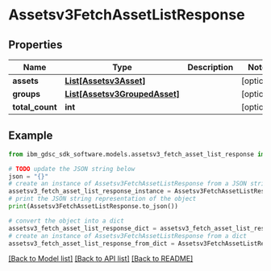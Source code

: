 # Assetsv3FetchAssetListResponse


## Properties

Name | Type | Description | Notes
------------ | ------------- | ------------- | -------------
**assets** | [**List[Assetsv3Asset]**](Assetsv3Asset.md) |  | [optional] 
**groups** | [**List[Assetsv3GroupedAsset]**](Assetsv3GroupedAsset.md) |  | [optional] 
**total_count** | **int** |  | [optional] 

## Example

```python
from ibm_gdsc_sdk_software.models.assetsv3_fetch_asset_list_response import Assetsv3FetchAssetListResponse

# TODO update the JSON string below
json = "{}"
# create an instance of Assetsv3FetchAssetListResponse from a JSON string
assetsv3_fetch_asset_list_response_instance = Assetsv3FetchAssetListResponse.from_json(json)
# print the JSON string representation of the object
print(Assetsv3FetchAssetListResponse.to_json())

# convert the object into a dict
assetsv3_fetch_asset_list_response_dict = assetsv3_fetch_asset_list_response_instance.to_dict()
# create an instance of Assetsv3FetchAssetListResponse from a dict
assetsv3_fetch_asset_list_response_from_dict = Assetsv3FetchAssetListResponse.from_dict(assetsv3_fetch_asset_list_response_dict)
```
[[Back to Model list]](../README.md#documentation-for-models) [[Back to API list]](../README.md#documentation-for-api-endpoints) [[Back to README]](../README.md)


